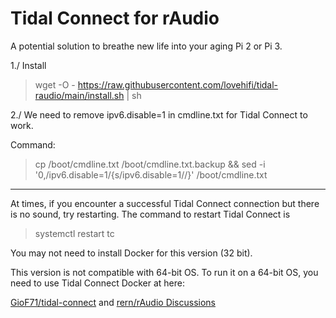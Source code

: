 # Tidal Connect for rAudio 

A potential solution to breathe new life into your aging Pi 2 or Pi 3.
>


>
1./ Install
> wget -O - https://raw.githubusercontent.com/lovehifi/tidal-raudio/main/install.sh | sh
>
>
2./ We need to remove ipv6.disable=1 in cmdline.txt for Tidal Connect to work.
>
Command:
>
> cp /boot/cmdline.txt /boot/cmdline.txt.backup && sed -i '0,/ipv6.disable=1/{s/ipv6.disable=1//}' /boot/cmdline.txt
>
------------------
At times, if you encounter a successful Tidal Connect connection but there is no sound, try restarting. The command to restart Tidal Connect is
> systemctl restart tc

>
You may not need to install Docker for this version (32 bit).
>
This version is not compatible with 64-bit OS. To run it on a 64-bit OS, you need to use Tidal Connect Docker at here: 
>
[GioF71/tidal-connect](https://github.com/GioF71/tidal-connect)
and
[rern/rAudio Discussions](https://github.com/rern/rAudio/discussions/830#discussioncomment-7105887)


